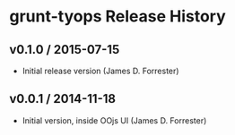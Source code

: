 # grunt-tyops Release History

## v0.1.0 / 2015-07-15
* Initial release version (James D. Forrester)

## v0.0.1 / 2014-11-18
* Initial version, inside OOjs UI (James D. Forrester)
